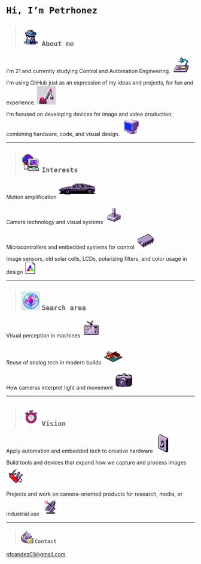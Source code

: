  # `Hi, I’m Petrhonez` 


> ## [![pc](anonw.png)](https://www.youtube.com/@petrhonezzz) `About me`

I'm 21 and currently studying Control and Automation Engineering. ![img](lght.png)

I'm using GitHub just as an expression of my ideas and projects, for fun and experience. ![img](operw.png)

I'm focused on developing devices for image and video production, combining hardware, code, and visual design. ![img](bina.webp)

---
 
> ## ![i](pc-globe.gif) `Interests`

Motion amplification ![img](wcar.gif)

Camera technology and visual systems ![img](cntrl.png)

Microcontrollers and embedded systems for control ![img](chip.png)

Image sensors, old solar cells, LCDs, polarizing filters, and color usage in design ![img](colw.png)

---

> ## ![c](chock.webp) `Search area`

Visual perception in machines ![img](tyw.webp)

Reuse of analog tech in modern builds ![img](housefw.png)

How cameras interpret light and movement ![img](wcam.png)

---

> ## ![v](clk.gif) `Vision`

Apply automation and embedded tech to creative hardware ![img](onof.gif)

Build tools and devices that expand how we capture and process images ![img](wknif.png)

Projects and work on camera-oriented products for research, media, or industrial use ![img](ant.png)

---
> ### [![ex3](nww.png)](pfcandez01@gmail.com) `Contact`

pfcandez01@gmail.com



<!---
petrhonez/petrhonez is a ✨ special ✨ repository because its `README.md` (this file) appears on your GitHub profile.
You can click the Preview link to take a look at your changes.
--->
